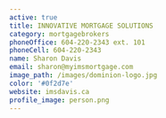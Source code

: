 ```yaml
---
active: true
title: INNOVATIVE MORTGAGE SOLUTIONS
category: mortgagebrokers
phoneOffice: 604-220-2343 ext. 101
phoneCell: 604-220-2343
name: Sharon Davis
email: sharon@myimsmortgage.com
image_path: /images/dominion-logo.jpg
color: '#0f2d7e'
website: imsdavis.ca
profile_image: person.png
---
```

